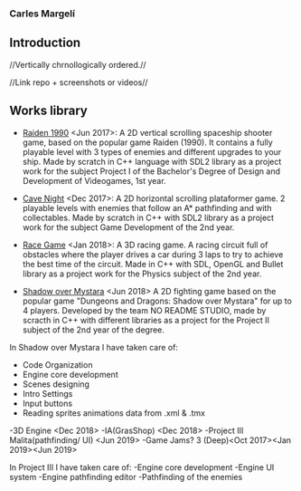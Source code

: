 ### Carles Margelí

## Introduction


//Vertically chrnollogically ordered.//

//Link repo + screenshots or videos//

## Works library

 - [Raiden 1990](https://github.com/Margeli/Raiden1990) <Jun 2017>: A 2D vertical scrolling spaceship shooter game, based on the popular game Raiden (1990). It contains a fully playable level with 3 types of enemies and different upgrades to your ship. Made by scratch in C++ language with SDL2 library as a project work for the subject Project I of the Bachelor's Degree of Design and Development of Videogames, 1st year.
 
 - [Cave Night](https://github.com/Margeli/Assignment3) <Dec 2017>: A 2D horizontal scrolling plataformer game. 2 playable levels with enemies that follow an A* pathfinding and with collectables. Made by scratch in C++ with SDL2 library as a project work for the subject Game Development of the 2nd year.
 
 - [Race Game](https://github.com/Margeli/RaceGame) <Jan 2018>: A 3D racing game. A racing circuit full of obstacles where the player drives a car during 3 laps to try to achieve the best time of the circuit. Made in C++ with SDL, OpenGL and Bullet library as a project work for the Physics subject of the 2nd year.
 
 - [Shadow over Mystara](https://github.com/NOREADMEStudios/ProjectII) <Jun 2018> A 2D fighting game based on the popular game "Dungeons and Dragons: Shadow over Mystara" for up to 4 players. Developed by the team NO README STUDIO, made by scracth in C++ with different libraries as a project for the Project II subject of the 2nd year of the degree.
 
 In Shadow over Mystara I have taken care of: 
  - Code Organization
  - Engine core development
  - Scenes designing
  - Intro Settings
  - Input buttons
  - Reading sprites animations data from .xml & .tmx

-3D Engine <Dec 2018>
-IA(GrasShop) <Dec 2018>
-Project III Malita(pathfinding/ UI) <Jun 2019>
-Game Jams? 3 (Deep)<Oct 2017><Jan 2019><Jun 2019>



In Project III I have taken care of:
  -Engine core development
  -Engine UI system
  -Engine pathfinding editor
  -Pathfinding of the enemies
